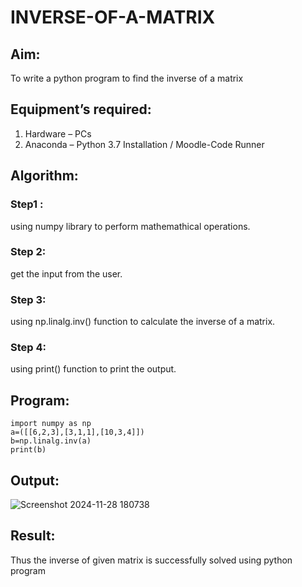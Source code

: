# INVERSE-OF-A-MATRIX
## Aim:
To write a python program to find the inverse of a matrix
## Equipment’s required:
1. 	Hardware – PCs
2. 	Anaconda – Python 3.7 Installation / Moodle-Code Runner
## Algorithm:
### Step1 : 
  using numpy library to perform mathemathical operations.
### Step 2: 
  get the input from the user.
### Step 3: 
  using np.linalg.inv() function to calculate the inverse of a matrix.
### Step 4: 
  using print() function to print the output.
## Program:
```
import numpy as np
a=([[6,2,3],[3,1,1],[10,3,4]])
b=np.linalg.inv(a)
print(b)
```
## Output:
   ![Screenshot 2024-11-28 180738](https://github.com/user-attachments/assets/e1bbd59f-6f59-4132-ab6b-61536c3f8dff)

## Result:
Thus the inverse of given matrix is successfully solved using python program

